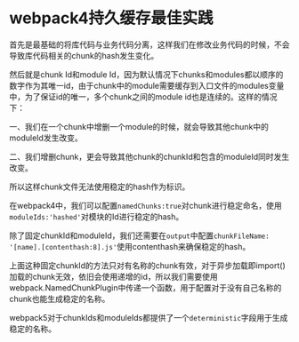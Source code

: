 # webpack4持久缓存最佳实践

首先是最基础的将库代码与业务代码分离，这样我们在修改业务代码的时候，不会导致库代码相关的chunk的hash发生变化。

然后就是chunk Id和module Id，因为默认情况下chunks和modules都以顺序的数字作为其唯一id，由于chunk中的module需要缓存到入口文件的modules变量中，为了保证id的唯一，多个chunk之间的module id也是连续的。这样的情况下：

一、我们在一个chunk中增删一个module的时候，就会导致其他chunk中的moduleId发生改变。

二、我们增删chunk，更会导致其他chunk的chunkId和包含的moduleId同时发生改变。

所以这样chunk文件无法使用稳定的hash作为标识。

在webpack4中，我们可以配置`namedChunks:true`对chunk进行稳定命名，使用`moduleIds:'hashed'`对模块的Id进行稳定的hash。

除了固定chunkId和moduleId，我们还需要在`output`中配置`chunkFileName: '[name].[contenthash:8].js'`使用contenthash来确保稳定的hash。

上面这种固定chunkId的方法只对有名称的chunk有效，对于异步加载即import()加载的chunk无效，依旧会使用递增的id，所以我们需要使用webpack.NamedChunkPlugin中传递一个函数，用于配置对于没有自己名称的chunk也能生成稳定的名称。



webpack5对于chunkIds和moduleIds都提供了一个`deterministic`字段用于生成稳定的名称。